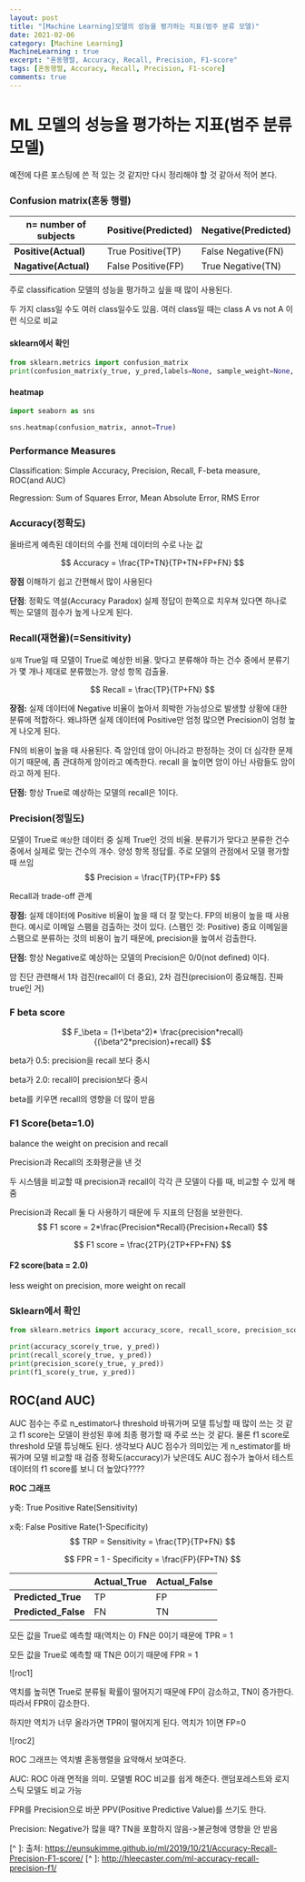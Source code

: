 ```yaml
---
layout: post
title: "[Machine Learning]모델의 성능을 평가하는 지표(범주 분류 모델)"
date: 2021-02-06
category: [Machine Learning]
MachineLearning : true 
excerpt: "혼동행렬, Accuracy, Recall, Precision, F1-score"
tags: [혼동행렬, Accuracy, Recall, Precision, F1-score]
comments: true
---
```






# ML 모델의 성능을 평가하는 지표(범주 분류 모델)

예전에 다른 포스팅에 쓴 적 있는 것 같지만 다시 정리해야 할 것 같아서 적어 본다.

 

### Confusion matrix(혼동 행렬)

| n= number of subjects | Positive(Predicted) | Negative(Predicted) |
| --------------------- | ------------------- | ------------------- |
| **Positive(Actual)**  | True Positive(TP)   | False Negative(FN)  |
| **Nagative(Actual)**  | False Positive(FP)  | True Negative(TN)   |

주로 classification 모델의 성능을 평가하고 싶을 때 많이 사용된다. 

두 가지 class일 수도 여러 class일수도 있음. 여러 class일 때는 class A vs not A 이런 식으로 비교



#### sklearn에서 확인

```python
from sklearn.metrics import confusion_matrix
print(confusion_matrix(y_true, y_pred,labels=None, sample_weight=None, normalize=None))
```

#### heatmap

```python
import seaborn as sns

sns.heatmap(confusion_matrix, annot=True)
```



### Performance Measures

Classification: Simple Accuracy, Precision, Recall, F-beta measure, ROC(and AUC)

Regression: Sum of Squares Error, Mean Absolute Error, RMS Error



### Accuracy(정확도)

올바르게 예측된 데이터의 수를 전체 데이터의 수로 나눈 값


$$
Accuracy = \frac{TP+TN}{TP+TN+FP+FN}
$$



**장점** 이해하기 쉽고 간편해서 많이 사용된다

**단점**: 정확도 역설(Accuracy Paradox) 실제 정답이 한쪽으로 치우쳐 있다면 하나로 찍는 모델의 점수가 높게 나오게 된다.



### Recall(재현율)(=Sensitivity)

`실제` True일 때 모델이 True로 예상한 비율. 맞다고 분류해야 하는 건수 중에서 분류기가 몇 개나 제대로 분류했는가. 양성 항목 검출율.

$$
Recall = \frac{TP}{TP+FN}
$$


**장점:**  실제 데이터에 Negative 비율이 높아서 희박한 가능성으로 발생할 상황에 대한 분류에 적합하다.  왜냐하면 실제 데이터에 Positive만 엄청 많으면 Precision이 엄청 높게 나오게 된다. 

FN의 비용이 높을 때 사용된다.  즉 암인데 암이 아니라고 판정하는 것이 더 심각한 문제이기 때문에, 좀 관대하게 암이라고 예측한다. recall 을 높이면 암이 아닌 사람들도 암이라고 하게 된다. 

**단점:** 항상 True로 예상하는 모델의 recall은 1이다.



### Precision(정밀도)

모델이 True로 `예상`한 데이터 중 실제 True인 것의 비율. 분류기가 맞다고 분류한 건수 중에서 실제로 맞는 건수의 개수. 양성 항목 정답률. 주로 모델의 관점에서 모델 평가할 때 쓰임
$$
Precision = \frac{TP}{TP+FP}
$$


Recall과 trade-off 관계

**장점:** 실제 데이터에 Positive 비율이 높을 때 더 잘 맞는다. FP의 비용이 높을 때 사용한다. 예시로 이메일 스팸을 검출하는 것이 있다. (스팸인 것: Positive) 중요 이메일을 스팸으로 분류하는 것의 비용이 높기 때문에, precision을 높여서 검출한다. 

**단점:**  항상 Negative로 예상하는 모델의 Precision은 0/0(not defined) 이다.

암 진단 관련해서 1차 검진(recall이 더 중요), 2차 검진(precision이 중요해짐. 진짜 true인 거)



### F beta score

$$
F_\beta = (1+\beta^2)* \frac{precision*recall}{(\beta^2*precision)+recall}
$$

beta가 0.5: precision을 recall 보다 중시

beta가 2.0: recall이 precision보다 중시

beta를 키우면 recall의 영향을 더 많이 받음



### F1 Score(beta=1.0) 

balance the weight on precision and recall

Precision과 Recall의 조화평균을 낸 것

두 시스템을 비교할 때 precision과 recall이 각각 큰 모델이 다를 때, 비교할 수 있게 해줌

Precision과 Recall 둘 다 사용하기 때문에 두 지표의 단점을 보완한다.
$$
F1 score = 2*\frac{Precision*Recall}{Precision+Recall}
$$

$$
F1 score = \frac{2TP}{2TP+FP+FN}
$$



#### F2 score(bata = 2.0) 

less weight on precision, more weight on recall



### Sklearn에서 확인

```python
from sklearn.metrics import accuracy_score, recall_score, precision_score, f1_score

print(accuracy_score(y_true, y_pred))
print(recall_score(y_true, y_pred))
print(precision_score(y_true, y_pred))
print(f1_score(y_true, y_pred))
```



## ROC(and AUC)

AUC 점수는 주로 n_estimator나 threshold 바꿔가며 모델 튜닝할 때 많이 쓰는 것 같고 f1 score는 모델이 완성된 후에 최종 평가할 때 주로 쓰는 것 같다. 물론 f1 score로 threshold 모델 튜닝해도 된다. 생각보다 AUC 점수가 의미있는 게 n_estimator를 바꿔가며 모델 비교할 때 검증 정확도(accuracy)가 낮은데도 AUC 점수가 높아서 테스트 데이터의 f1 score를 보니 더 높았다????



**ROC 그래프**

y축: True Positive Rate(Sensitivity)

x축: False Positive Rate(1-Specificity)
$$
TRP = Sensitivity = \frac{TP}{TP+FN}
$$

$$
FPR = 1 - Specificity = \frac{FP}{FP+TN}
$$

|                     | Actual_True | Actual_False |
| ------------------- | ----------- | ------------ |
| **Predicted_True**  | TP          | FP           |
| **Predicted_False** | FN          | TN           |

모든 값을 True로 예측할 때(역치는 0) FN은 0이기 때문에 TPR = 1

모든 값을 True로 예측할 때 TN은 0이기 때문에 FPR = 1

![roc1]

역치를 높히면 True로 분류될 확률이 떨어지기 때문에 FP이 감소하고, TN이 증가한다. 따라서 FPR이 감소한다. 

하지만 역치가 너무 올라가면 TPR이 떨어지게 된다. 역치가 1이면 FP=0

![roc2]

ROC 그래프는 역치별 혼동행렬을 요약해서 보여준다.



AUC: ROC 아래 면적을 의미. 모델별 ROC 비교를 쉽게 해준다.  랜덤포레스트와 로지스틱 모델도 비교 가능



FPR를 Precision으로 바꾼 PPV(Positive Predictive Value)를 쓰기도 한다.

Precision: Negative가 많을 때? TN을 포함하지 않음->불균형에 영향을 안 받음

[^ ]: 출처: https://eunsukimme.github.io/ml/2019/10/21/Accuracy-Recall-Precision-F1-score/
[^ ]: http://hleecaster.com/ml-accuracy-recall-precision-f1/